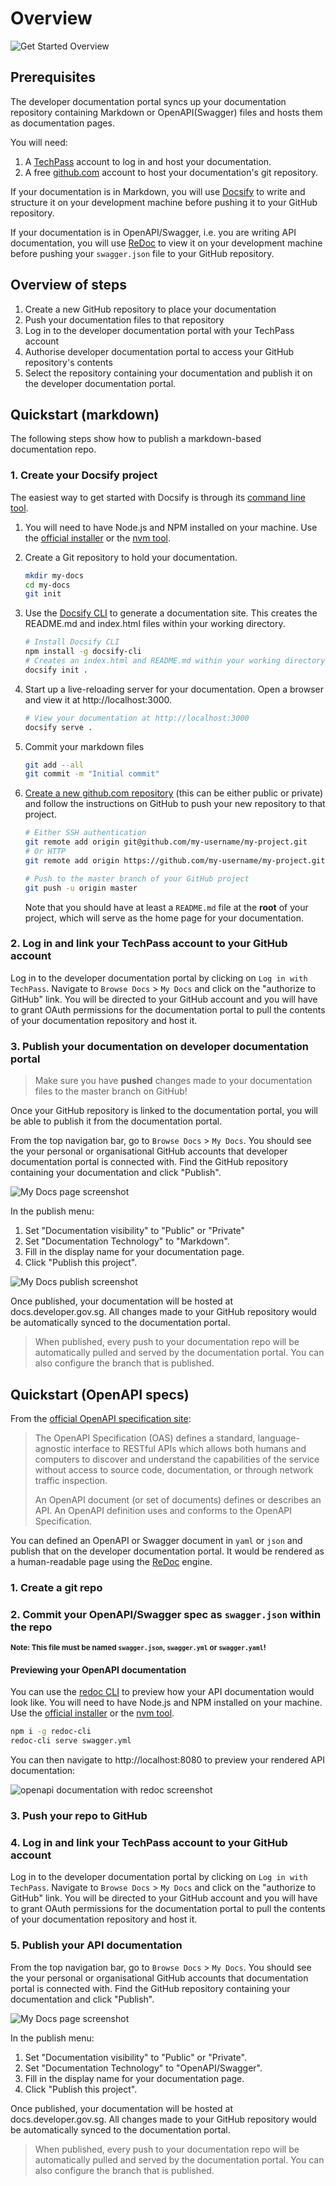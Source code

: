 # Overview

![Get Started Overview](assets/get-started-overview.png)

## Prerequisites

The developer documentation portal syncs up your documentation repository containing Markdown or OpenAPI(Swagger) files and hosts them as documentation pages.

You will need:

1. A [TechPass](https://www.techpass.gov.sg) account to log in and host your documentation.
2. A free [github.com](https://github.com) account to host your documentation's git repository.

If your documentation is in Markdown, you will use [Docsify](https://docsify.js.org) to write and structure it on your development machine before pushing it to your GitHub repository.

If your documentation is in OpenAPI/Swagger, i.e. you are writing API documentation, you will use [ReDoc](https://github.com/Redocly/redoc) to view it on your development machine before pushing your `swagger.json` file to your GitHub repository.

## Overview of steps

1. Create a new GitHub repository to place your documentation
2. Push your documentation files to that repository
3. Log in to the developer documentation portal with your TechPass account
4. Authorise developer documentation portal to access your GitHub repository's contents
5. Select the repository containing your documentation and publish it on the developer documentation portal.

## Quickstart (markdown)

The following steps show how to publish a markdown-based documentation repo.

### 1. Create your Docsify project

The easiest way to get started with Docsify is through its [command line tool](https://docsify.js.org/#/quickstart).

1. You will need to have Node.js and NPM installed on your machine. Use the [official installer](https://nodejs.org/en/) or the [nvm tool](https://github.com/nvm-sh/nvm).

2. Create a Git repository to hold your documentation.

   ```bash
   mkdir my-docs
   cd my-docs
   git init
   ```

3. Use the [Docsify CLI](https://docsify.js.org/#/quickstart) to generate a documentation site. This creates the README.md and index.html files within your working directory.

   ```bash
   # Install Docsify CLI
   npm install -g docsify-cli
   # Creates an index.html and README.md within your working directory
   docsify init .
   ```

4. Start up a live-reloading server for your documentation. Open a browser and view it at http://localhost:3000.

   ```bash
   # View your documentation at http://localhost:3000
   docsify serve .
   ```

5. Commit your markdown files

   ```bash
   git add --all
   git commit -m "Initial commit"
   ```

6. [Create a new github.com repository](https://github.com/new) (this can be either public or private) and follow
   the instructions on GitHub to push your new repository to that project.

   ```bash
   # Either SSH authentication
   git remote add origin git@github.com/my-username/my-project.git
   # Or HTTP
   git remote add origin https://github.com/my-username/my-project.git

   # Push to the master branch of your GitHub project
   git push -u origin master
   ```

   Note that you should have at least a `README.md` file at the **root** of your project, which will serve as the home page for your documentation.

### 2. Log in and link your TechPass account to your GitHub account

Log in to the developer documentation portal by clicking on `Log in with TechPass`. Navigate to `Browse Docs` > `My Docs` and click on the "authorize to GitHub" link. You will be directed to your GitHub account and you will have to grant OAuth permissions for the documentation portal to pull the contents of your documentation repository and host it.

### 3. Publish your documentation on developer documentation portal

> Make sure you have **pushed** changes made to your documentation files to the master branch on GitHub!

Once your GitHub repository is linked to the documentation portal, you will be able to publish it from the documentation portal.

From the top navigation bar, go to `Browse Docs` > `My Docs`. You should see the your personal or organisational GitHub accounts that developer documentation portal is connected with. Find the GitHub repository containing your documentation and click "Publish".

![My Docs page screenshot](assets/my_docs_list_screen.png)

In the publish menu:

1. Set "Documentation visibility" to "Public" or "Private"
2. Set "Documentation Technology" to "Markdown".
3. Fill in the display name for your documentation page.
4. Click "Publish this project".

![My Docs publish screenshot](assets/my_docs_publish_screen.png)

Once published, your documentation will be hosted at docs.developer.gov.sg. All changes made to your GitHub repository would be automatically
synced to the documentation portal.

> When published, every push to your documentation repo will be automatically pulled and served by the documentation portal. You can also configure the branch that is published.

## Quickstart (OpenAPI specs)

From the [official OpenAPI specification site](https://swagger.io/specification):

> The OpenAPI Specification (OAS) defines a standard, language-agnostic interface to RESTful APIs which allows both humans and computers to discover and understand the capabilities of the service without access to source code, documentation, or through network traffic inspection.
>
> An OpenAPI document (or set of documents) defines or describes an API. An OpenAPI definition uses and conforms to the OpenAPI Specification.

You can defined an OpenAPI or Swagger document in `yaml` or `json` and publish that on the developer documentation portal. It would be rendered as a human-readable page using the [ReDoc](https://github.com/Redocly/redoc) engine.

### 1. Create a git repo

### 2. Commit your OpenAPI/Swagger spec as `swagger.json` within the repo

**<small>Note: This file must be named `swagger.json`, `swagger.yml` or `swagger.yaml`!</small>**

#### Previewing your OpenAPI documentation
You can use the [redoc CLI](https://github.com/Redocly/redoc/tree/master/cli) to preview how your API documentation would look like. You will need to have Node.js and NPM installed on your machine. Use the [official installer](https://nodejs.org/en/) or the [nvm tool](https://github.com/nvm-sh/nvm).

```bash
npm i -g redoc-cli
redoc-cli serve swagger.yml
```

You can then navigate to http://localhost:8080 to preview your rendered API documentation:

![openapi documentation with redoc screenshot](assets/redoc-preview.png)

### 3. Push your repo to GitHub

### 4. Log in and link your TechPass account to your GitHub account

Log in to the developer documentation portal by clicking on `Log in with TechPass`. Navigate to `Browse Docs` > `My Docs` and click on the "authorize to GitHub" link. You will be directed to your GitHub account and you will have to grant OAuth permissions for the documentation portal to pull the contents of your documentation repository and host it.

### 5. Publish your API documentation

From the top navigation bar, go to `Browse Docs` > `My Docs`. You should see the your personal or organisational GitHub accounts that documentation portal is connected with. Find the GitHub repository containing your documentation and click "Publish".

![My Docs page screenshot](assets/my_docs_list_screen.png)

In the publish menu:

1. Set "Documentation visibility" to "Public" or "Private".
2. Set "Documentation Technology" to "OpenAPI/Swagger".
3. Fill in the display name for your documentation page.
4. Click "Publish this project".

Once published, your documentation will be hosted at docs.developer.gov.sg. All changes made to your GitHub repository would be automatically
synced to the documentation portal.

> When published, every push to your documentation repo will be automatically pulled and served by the documentation portal. You can also configure the branch that is published.